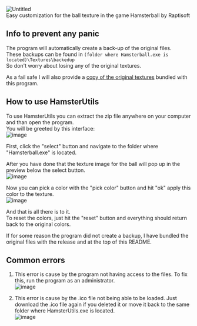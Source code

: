 ![Untitled](https://github.com/Doonguin/HamsterUtils/assets/98739915/08a45442-5bb6-4066-be01-dec3803d6487)  
Easy customization for the ball texture in the game Hamsterball by Raptisoft

## Info to prevent any panic
The program will automatically create a back-up of the original files.  
These backups can be found in ``(folder where Hamsterball.exe is located)\Textures\backedup``  
So don't worry about losing any of the original textures.  
  
As a fail safe I will also provide a [copy of the original textures](https://github.com/Doonguin/HamsterUtils/files/11642068/backup_original_ball.zip) bundled with this program.  

## How to use HamsterUtils
To use HamsterUtils you can extract the zip file anywhere on your computer and than open the program.  
You will be greeted by this interface:  
![image](https://github.com/Doonguin/HamsterUtils/assets/98739915/832c0fb0-386c-4528-a624-6aa73b6a61e4)
  
First, click the "select" button and navigate to the folder where "Hamsterball.exe" is located.  
  
After you have done that the texture image for the ball will pop up in the preview below the select button.  
![image](https://github.com/Doonguin/HamsterUtils/assets/98739915/fcb4c90e-ef02-40f5-b73d-b7f5a4bcd6e3)
  
Now you can pick a color with the "pick color" button and hit "ok" apply this color to the texture.  
![image](https://github.com/Doonguin/HamsterUtils/assets/98739915/59e89c1d-c544-4a8f-8719-f9710cc089a3)
  
And that is all there is to it.  
To reset the colors, just hit the "reset" button and everything should return back to the original colors.  
  
If for some reason the program did not create a backup, I have bundled the original files with the release and at the top of this README.  
  
## Common errors
1. This error is cause by the program not having access to the files. To fix this, run the program as an administrator.  
![image](https://github.com/Doonguin/HamsterUtils/assets/98739915/e45d990f-6bcc-452b-9cc4-c41e6be6e9f1)  
  
2. This error is cause by the .ico file not being able to be loaded. Just download the .ico file again if you deleted it or move it back to the same folder where HamsterUtils.exe is located.  
![image](https://github.com/Doonguin/HamsterUtils/assets/98739915/87b69169-cf34-4b38-864c-126ab571ec6a)  
